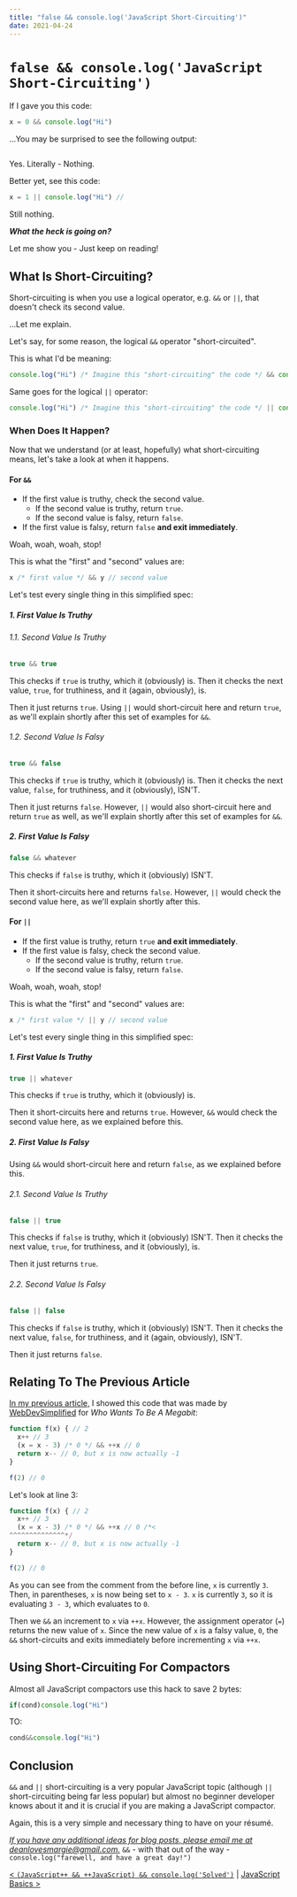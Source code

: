 ```yaml
---
title: "false && console.log('JavaScript Short-Circuiting')"
date: 2021-04-24
---
```


[prev]: https://javascriptlearner815.github.io/blog/2021/04/23/javascript-plus-plus-vs-plus-plus-javascript-solved.html
[next]: https://javascriptlearner815.github.io/blog/2021/05/01/javascript-basics.html

# `false && console.log('JavaScript Short-Circuiting')`

If I gave you this code:

```javascript
x = 0 && console.log("Hi")
```

...You may be surprised to see the following output:

```javascript

```

Yes. Literally - Nothing.

Better yet, see this code:

```javascript
x = 1 || console.log("Hi") // 
```

Still nothing.

***What the heck is going on?***

Let me show you - Just keep on reading!

## What Is Short-Circuiting?

Short-circuiting is when you use a logical operator, e.g. `&&` or `||`, that doesn't check its second value.

...Let me explain.

Let's say, for some reason, the logical `&&` operator "short-circuited".

This is what I'd be meaning:

```javascript
console.log("Hi") /* Imagine this "short-circuiting" the code */ && console.log("Howdy") // "Hi"
```

Same goes for the logical `||` operator:

```javascript
console.log("Hi") /* Imagine this "short-circuiting" the code */ || console.log("Howdy") // "Hi"
```

### When Does It Happen?

Now that we understand (or at least, hopefully) what short-circuiting means, let's take a look at when it happens.

#### For `&&`

- If the first value is truthy, check the second value.
  - If the second value is truthy, return `true`.
  - If the second value is falsy, return `false`.
- If the first value is falsy, return `false` **and exit immediately**.

Woah, woah, woah, stop!

This is what the "first" and "second" values are:

```javascript
x /* first value */ && y // second value
```

Let's test every single thing in this simplified spec:

##### 1. First Value Is Truthy

###### 1.1. Second Value Is Truthy

```javascript
true && true
```

This checks if `true` is truthy, which it (obviously) is. Then it checks the next value, `true`, for truthiness, and it (again, obviously), is.

Then it just returns `true`. Using `||` would short-circuit here and return `true`, as we'll explain shortly after this set of examples for `&&`.

###### 1.2. Second Value Is Falsy

```javascript
true && false
```

This checks if `true` is truthy, which it (obviously) is. Then it checks the next value, `false`, for truthiness, and it (obviously), ISN'T.

Then it just returns `false`. However, `||` would also short-circuit here and return `true` as well, as we'll explain shortly after this set of examples for `&&`.

##### 2. First Value Is Falsy

```javascript
false && whatever
```

This checks if `false` is truthy, which it (obviously) ISN'T.

Then it short-circuits here and returns `false`. However, `||` would check the second value here, as we'll explain shortly after this.

#### For `||`

- If the first value is truthy, return `true` **and exit immediately**.
- If the first value is falsy, check the second value.
  - If the second value is truthy, return `true`.
  - If the second value is falsy, return `false`.


Woah, woah, woah, stop!

This is what the "first" and "second" values are:

```javascript
x /* first value */ || y // second value
```

Let's test every single thing in this simplified spec:

##### 1. First Value Is Truthy

```javascript
true || whatever
```

This checks if `true` is truthy, which it (obviously) is.

Then it short-circuits here and returns `true`. However, `&&` would check the second value here, as we explained before this.

##### 2. First Value Is Falsy

Using `&&` would short-circuit here and return `false`, as we explained before this.

###### 2.1. Second Value Is Truthy

```javascript
false || true
```

This checks if `false` is truthy, which it (obviously) ISN'T. Then it checks the next value, `true`, for truthiness, and it (obviously), is.

Then it just returns `true`.

###### 2.2. Second Value Is Falsy

```javascript
false || false
```

This checks if `false` is truthy, which it (obviously) ISN'T. Then it checks the next value, `false`, for truthiness, and it (again, obviously), ISN'T.

Then it just returns `false`.

## Relating To The Previous Article

[In my previous article,](https://javascriptlearner815.github.io/blog/2021/04/23/javascript-plus-plus-vs-plus-plus-javascript-solved.html) I showed this code that was made by [WebDevSimplified](https://www.youtube.com/c/WebDevSimplified/videos) for *Who Wants To Be A Megabit*:

```javascript
function f(x) { // 2
  x++ // 3
  (x = x - 3) /* 0 */ && ++x // 0
  return x-- // 0, but x is now actually -1
}

f(2) // 0
```

Let's look at line 3:

```javascript
function f(x) { // 2
  x++ // 3
  (x = x - 3) /* 0 */ && ++x // 0 /*<
^^^^^^^^^^^^^^*/
  return x-- // 0, but x is now actually -1
}

f(2) // 0
```

As you can see from the comment from the before line, `x` is currently `3`. Then, in parentheses, `x` is now being set to `x - 3`. `x` is currently `3`, so it is evaluating `3 - 3`, which evaluates to `0`.

Then we `&&` an increment to `x` via `++x`. However, the assignment operator (`=`) returns the new value of `x`. Since the new value of `x` is a falsy value, `0`, the `&&` short-circuits and exits immediately before incrementing `x` via `++x`.

## Using Short-Circuiting For Compactors

Almost all JavaScript compactors use this hack to save 2 bytes:

```javascript
if(cond)console.log("Hi")
```

TO:

```javascript
cond&&console.log("Hi")
```

## Conclusion

`&&` and `||` short-circuiting is a very popular JavaScript topic (although `||` short-circuiting being far less popular) but almost no beginner developer knows about it and it is crucial if you are making a JavaScript compactor.

Again, this is a very simple and necessary thing to have on your résumé.

*[If you have any additional ideas for blog posts, please email me at deanlovesmargie@gmail.com.](mailto:deanlovesmargie@gmail.com)* `&&` - with that out of the way - `console.log("farewell, and have a great day!")`

[< `(JavaScript++ && ++JavaScript) && console.log('Solved')`][prev] | [JavaScript Basics >][next]
